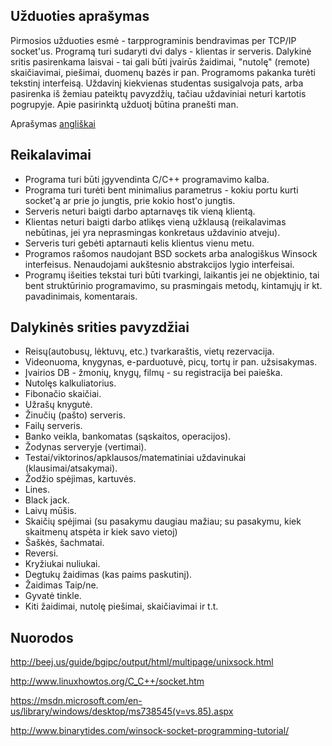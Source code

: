 ## Užduoties aprašymas
Pirmosios užduoties esmė - tarpprograminis bendravimas per TCP/IP socket'us. Programą turi sudaryti dvi dalys - klientas ir serveris. Dalykinė sritis pasirenkama laisvai - tai gali 
būti įvairūs žaidimai, "nutolę" (remote) skaičiavimai, piešimai, duomenų bazės ir pan. Programoms pakanka turėti tekstinį interfeisą. Uždavinį kiekvienas studentas susigalvoja pats, 
arba pasirenka iš žemiau pateiktų pavyzdžių, tačiau uždaviniai neturi kartotis pogrupyje. Apie pasirinktą užduotį būtina pranešti man.

Aprašymas [angliškai](README.en.md)

## Reikalavimai
* Programa turi būti įgyvendinta C/C++ programavimo kalba.
* Programa turi turėti bent minimalius parametrus - kokiu portu kurti socket'ą ar prie jo jungtis, prie kokio host'o jungtis. 
* Serveris neturi baigti darbo aptarnavęs tik vieną klientą. 
* Klientas neturi baigti darbo atlikęs vieną užklausą (reikalavimas nebūtinas, jei yra neprasmingas konkretaus uždavinio atveju).
* Serveris turi gebėti aptarnauti kelis klientus vienu metu.
* Programos rašomos naudojant BSD sockets arba analogiškus Winsock interfeisus. Nenaudojami aukštesnio abstrakcijos lygio interfeisai. 
* Programų išeities tekstai turi būti tvarkingi, laikantis jei ne objektinio, tai bent struktūrinio programavimo, su prasmingais metodų, kintamųjų ir kt. pavadinimais, komentarais.

## Dalykinės srities pavyzdžiai
* Reisų(autobusų, lėktuvų, etc.) tvarkaraštis, vietų rezervacija.
* Videonuoma, knygynas, e-parduotuvė, picų, tortų ir pan. užsisakymas.
* Įvairios DB - žmonių, knygų, filmų - su registracija bei paieška.
* Nutolęs kalkuliatorius.
* Fibonačio skaičiai.
* Užrašų knygutė.
* Žinučių (pašto) serveris.
* Failų serveris.
* Banko veikla, bankomatas (sąskaitos, operacijos).
* Žodynas serveryje (vertimai).
* Testai/viktorinos/apklausos/matematiniai uždavinukai (klausimai/atsakymai).
* Žodžio spėjimas, kartuvės.
* Lines.
* Black jack.
* Laivų mūšis.
* Skaičių spėjimai (su pasakymu daugiau mažiau; su pasakymu, kiek skaitmenų atspėta ir kiek savo vietoj)
* Šaškės, šachmatai.
* Reversi.
* Kryžiukai nuliukai.
* Degtukų žaidimas (kas paims paskutinį).
* Žaidimas Taip/ne.
* Gyvatė tinkle.
* Kiti žaidimai, nutolę piešimai, skaičiavimai ir t.t.

## Nuorodos
http://beej.us/guide/bgipc/output/html/multipage/unixsock.html

http://www.linuxhowtos.org/C_C++/socket.htm

https://msdn.microsoft.com/en-us/library/windows/desktop/ms738545(v=vs.85).aspx

http://www.binarytides.com/winsock-socket-programming-tutorial/